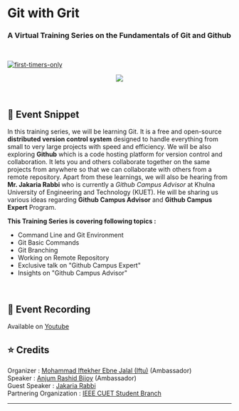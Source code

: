 # Git with Grit
### A Virtual Training Series on the Fundamentals of Git and Github
<br>

[![first-timers-only](https://img.shields.io/badge/first--timers-friendly-blue?style=for-the-badge&logo=appveyor)](https://www.firsttimersonly.com/)

<p align="center">
  <img src="Assets/Banner.png">
</p>

<br>

## :scroll: Event Snippet

In this training series, we will be learning Git. It is a free and open-source **distributed version control system** designed to handle everything from small to very large projects with speed and efficiency. 
We will be also exploring **Github** which is a code hosting platform for version control and collaboration. It lets you and others collaborate together on the same projects from anywhere so that we can collaborate with others from a remote repository. 
Apart from these learnings, we will also be hearing from **Mr. Jakaria Rabbi** who is currently a _Github Campus Advisor_ at Khulna University of Engineering and Technology (KUET). He will be sharing us various ideas regarding **Github Campus Advisor** and **Github Campus Expert** Program.

**This Training Series is covering following topics :**
- Command Line and Git Environment
- Git Basic Commands
- Git Branching
- Working on Remote Repository
- Exclusive talk on "Github Campus Expert"
- Insights on "Github Campus Advisor"

<br>

## :movie_camera: Event Recording

Available on [Youtube](https://www.youtube.com/watch?v=HwwjHT7uhaY&list=PLIQ7u2lvft7xVH7RyND4AZx776aHcbn65)  

## :star: Credits
Organizer : [Mohammad Iftekher Ebne Jalal (Iftu)](https://github.com/Iftu119) (Ambassador) <br>
Speaker : [Anjum Rashid Bijoy](https://github.com/bijoy26) (Ambassador) <br>
Guest Speaker : [Jakaria Rabbi](https://github.com/Jakaria08) <br>
Partnering Organization : [IEEE CUET Student Branch](http://www.ieeecuetsb.org/)

----
